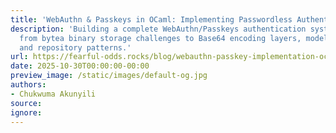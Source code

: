 ```yaml
---
title: 'WebAuthn & Passkeys in OCaml: Implementing Passwordless Authentication'
description: 'Building a complete WebAuthn/Passkeys authentication system in OCaml:
  from bytea binary storage challenges to Base64 encoding layers, model validation,
  and repository patterns.'
url: https://fearful-odds.rocks/blog/webauthn-passkey-implementation-ocaml
date: 2025-10-30T00:00:00-00:00
preview_image: /static/images/default-og.jpg
authors:
- Chukwuma Akunyili
source:
ignore:
---
```

